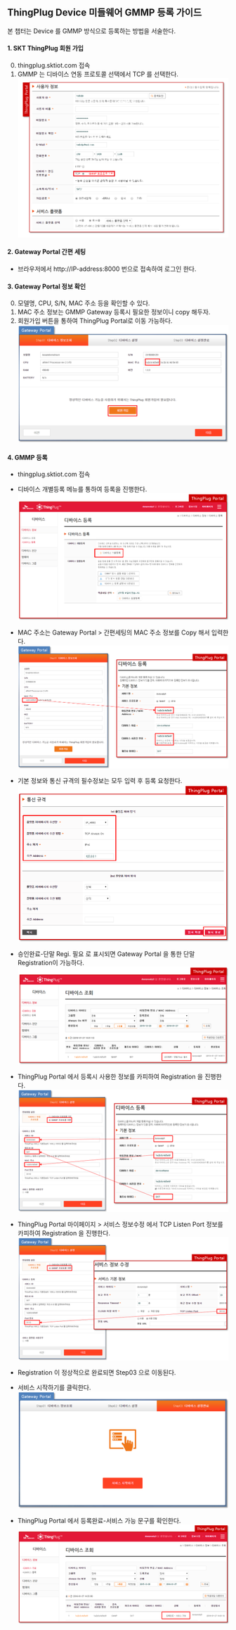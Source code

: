 

## ThingPlug Device 미들웨어 GMMP 등록 가이드
본 챕터는 Device 를 GMMP 방식으로 등록하는 방법을 서술한다.

#### 1. SKT ThingPlug 회원 가입
0. thingplug.sktiot.com 접속
1. GMMP 는 디바이스 연동 프로토콜 선택에서 TCP 를 선택한다.
![](images/tpRegi_2.png)

#### 2. Gateway Portal 간편 세팅
* 브라우저에서 http://IP-address:8000 번으로 접속하여 로그인 한다.

#### 3. Gateway Portal 정보 확인 
0. 모델명, CPU, S/N, MAC 주소 등을 확인할 수 있다.
1. MAC 주소 정보는 GMMP Gateway 등록시 필요한 정보이니 copy 해두자.
2. 회원가입 버튼을 통하여 ThingPlug Portal로 이동 가능하다.
![](images/gpRegi_1.png)

#### 4. GMMP 등록
* thingplug.sktiot.com 접속
* 디바이스 개별등록 메뉴를 통하여 등록을 진행한다.
![](images/gmmpRegi_tp_1.png)

* MAC 주소는 Gateway Portal > 간편세팅의 MAC 주소 정보를 Copy 해서 입력한다.
![](images/gmmpRegi_tp_2.png)

* 기본 정보와 통신 규격의 필수정보는 모두 입력 후 등록 요청한다.
![](images/gmmpRegi_tp_3.png)

* 승인완료-단말 Regi. 필요 로 표시되면 Gateway Portal 을 통한 단말 Registration이 가능하다.
![](images/gmmpRegi_tp_4.png)

* ThingPlug Portal 에서 등록시 사용한 정보를 카피하여 Registration 을 진행한다.
![](images/gmmpRegi_1.png)

* ThingPlug Portal 마이페이지 > 서비스 정보수정 에서 TCP Listen Port 정보를 카피하여 Registration 을 진행한다.
![](images/gmmpRegi_2.png)

* Registration 이 정상적으로 완료되면 Step03 으로 이동된다.
* 서비스 시작하기를 클릭한다.
![](images/gpRegi.png)

* ThingPlug Portal 에서 등록완료-서비스 가능 문구를 확인한다.
![](images/gmmpRegi_tp_5.png)

